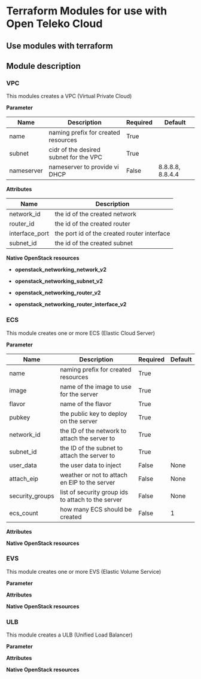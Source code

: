 # Terraform Modules for use with Open Teleko Cloud

## Use modules with terraform

## Module description

### VPC

This modules creates a VPC (Virtual Private Cloud)

**Parameter**

| Name | Description | Required | Default |
|---|---|---|---|
| name | naming prefix for created resources | True | |
| subnet | cidr of the desired subnet for the VPC | True | |
| nameserver | nameserver to provide vi DHCP | False | 8.8.8.8, 8.8.4.4 |

**Attributes**

| Name | Description |
|---|---|
| network\_id | the id of the created network |
| router\_id | the id of the created router |
| interface\_port| the port id of the created router interface |
| subnet\_id | the id of the created subnet |

**Native OpenStack resources**

* **openstack\_networking_network\_v2**

* **openstack\_networking_subnet\_v2**

* **openstack\_networking_router\_v2**

* **openstack\_networking_router\_interface\_v2**

### ECS

This module creates one or more ECS (Elastic Cloud Server)

**Parameter**

| Name | Description | Required | Default |
|---|---|---|---|
| name | naming prefix for created resources | True | |
| image | name of the image to use for the server| True | |
| flavor | name of the flavor | True | |
| pubkey | the public key to deploy on the server | True| |
| network\_id | the ID of the network to attach the server to | True | |
| subnet\_id | the ID of the subnet to attach the server to | True |
| user\_data | the user data to inject | False | None |
| attach\_eip | weather or not to attach en EIP to the server | False | None |
| security\_groups | list of security group ids to attach to the server | False | None |
| ecs\_count | how many ECS should be created| False | 1 |

**Attributes**

**Native OpenStack resources**

### EVS

This module creates one or more EVS (Elastic Volume Service)

**Parameter**

**Attributes**

**Native OpenStack resources**

### ULB

This module creates a ULB (Unified Load Balancer)

**Parameter**

**Attributes**

**Native OpenStack resources**
